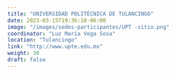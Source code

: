 ```yaml
---
title: "UNIVERSIDAD POLITÉCNICA DE TULANCINGO"
date: 2023-03-15T19:36:18-06:00
image: "/images/sedes-participantes/UPT -sitio.png"
coordinator: "Luz María Vega Sosa" 
location: "Tulancingo"
link: "http://www.upte.edu.mx"
weight: 30
draft: false
---
```


